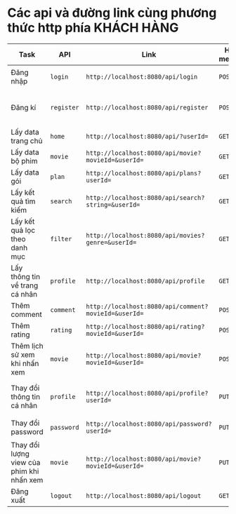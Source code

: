 # Các api và đường link cùng phương thức http phía KHÁCH HÀNG
|Task             | API             | Link                                 | Http method | Request Body|
|-----------------|-----------------|--------------------------------------|-------------|-------------|
| Đăng nhập | `login` | `http://localhost:8080/api/login` | `POST` | `JSON{"username": "?", "password": "?"}` |
| Đăng kí | `register` | `http://localhost:8080/api/register` | `POST` | `JSON{"username": "?", "firstName": "?", "lastName": "?", "email": "?", "password": "?"}` |
| Lấy data trang chủ | `home` | `http://localhost:8080/api/?userId=` | `GET` |  |
| Lấy data bộ phim | `movie` | `http://localhost:8080/api/movie?movieId=&userId=` | `GET` |  |
| Lấy data gói| `plan` | `http://localhost:8080/api/plans?userId=` | `GET` |  |
| Lấy kết quả tìm kiếm| `search` | `http://localhost:8080/api/search?string=&userId=` | `GET` |  |
| Lấy kết quả lọc theo danh mục | `filter` | `http://localhost:8080/api/movies?genre=&userId=` | `GET` |  |
| Lấy thông tin về trang cá nhân | `profile` | `http://localhost:8080/api/profile` | `GET` |  |
| Thêm comment | `comment` | `http://localhost:8080/api/comment?movieId=&userId=` | `POST` | `JSON{"cmtText": "?"}`||
| Thêm rating | `rating` | `http://localhost:8080/api/rating?movieId=&userId=` | `POST` | `JSON{"rating": ?}`||
| Thêm lịch sử xem khi nhấn xem | `movie` | `http://localhost:8080/api/movie?movieId=&userId=` | `POST` |  |
| Thay đổi thông tin cá nhân | `profile` | `http://localhost:8080/api/profile?userId=` | `PUT` | `JSON{"firstName": "?", "lastName": "?", "email": "?"} - cái nào không có thì không cho vào` |
| Thay đổi password | `password` | `http://localhost:8080/api/password?userId=` | `PUT` | `JSON{"oldPassword": "?", "newPassword": "?"}` |
| Thay đổi lượng view của phim khi nhấn xem | `movie` | `http://localhost:8080/api/movie?movieId=&userId=` | `PUT` |  |
| Đăng xuất | `logout` | `http://localhost:8080/api/logout` | `GET` |  |